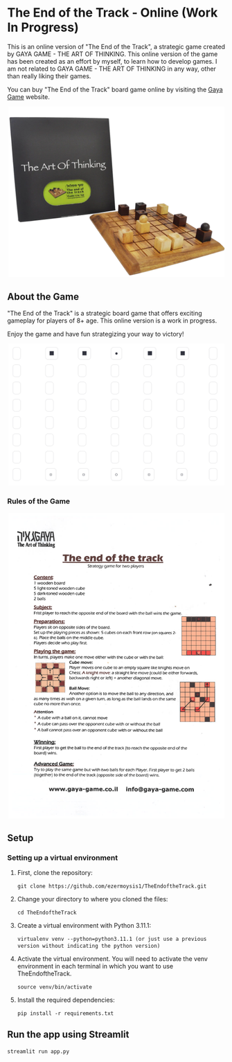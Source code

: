# The End of the Track - Online (Work In Progress)

This is an online version of "The End of the Track", a strategic game created by GAYA GAME - THE ART OF THINKING. This online version of the game has been created as an effort by myself, to learn how to develop games. I am not related to GAYA GAME - THE ART OF THINKING in any way, other than really liking their games.

You can buy "The End of the Track" board game online by visiting the [Gaya Game](https://www.gaya-game.com/collections/strategy-game/products/the-end-of-the-track) website.

<div style="text-align:center;">
  <img src="./images/KnightBall_img_site Large.png" alt="Project Logo" width="500"/>
</div>

## About the Game

"The End of the Track" is a strategic board game that offers exciting gameplay for players of 8+ age. This online version is a work in progress.

Enjoy the game and have fun strategizing your way to victory!

<div style="text-align:center;">
  <img src="./images/game_image.png" alt="Project Logo" width="500"/>
</div>


### Rules of the Game

<div style="text-align:center;">
  <img src="./images/Instructions.pdf" alt="Project Logo" width="500"/>
</div>

## Setup

### Setting up a virtual environment 

1.  First, clone the repository:

    ```
    git clone https://github.com/ezermoysis1/TheEndoftheTrack.git
    ```

2.  Change your directory to where you cloned the files:

    ```
    cd TheEndoftheTrack
    ```

3.  Create a virtual environment with Python 3.11.1:

    ```
    virtualenv venv --python=python3.11.1 (or just use a previous version without indicating the python version)
    ```

4.  Activate the virtual environment. You will need to activate the venv environment in each terminal in which you want to use TheEndoftheTrack.

    ```
    source venv/bin/activate
    ```
5.  Install the required dependencies:

    ```
    pip install -r requirements.txt
    ```

## Run the app using Streamlit

    streamlit run app.py
